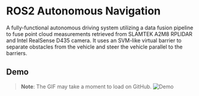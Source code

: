 # ROS2 Autonomous Navigation
A fully-functional autonomous driving system utilizing a data fusion pipeline to fuse point cloud measurements retrieved from SLAMTEK A2M8 RPLIDAR and Intel RealSense D435 camera. It uses an SVM-like virtual barrier to separate obstacles from the vehicle and steer the vehicle parallel to the barriers.   


## Demo
> **Note**: The GIF may take a moment to load on GitHub.
![Demo](https://github.com/inhald/svm_self_driving/blob/main/optimized-compression.gif)
